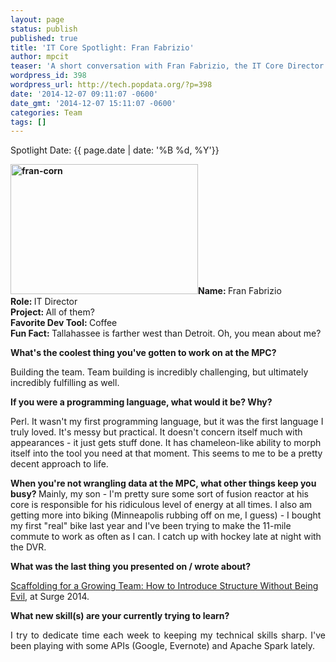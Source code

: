 ```yaml
---
layout: page
status: publish
published: true
title: 'IT Core Spotlight: Fran Fabrizio'
author: mpcit
teaser: 'A short conversation with Fran Fabrizio, the IT Core Director.'
wordpress_id: 398
wordpress_url: http://tech.popdata.org/?p=398
date: '2014-12-07 09:11:07 -0600'
date_gmt: '2014-12-07 15:11:07 -0600'
categories: Team
tags: []
---
```


Spotlight Date: {{ page.date | date: '%B %d, %Y'}}

<strong><a href="/images/fran-corn.jpg"><img class=" size-medium wp-image-407 alignright" src="/images/fran-corn-300x208.jpg" alt="fran-corn" width="300" height="208" /></a>Name:  </strong>Fran Fabrizio<br>
<strong>Role: </strong>IT Director<br>
<strong>Project: </strong>All of them?<br>
<strong>Favorite Dev Tool:  </strong>Coffee<br>
<strong>Fun Fact:  </strong>Tallahassee is farther west than Detroit.  Oh, you mean about me?<p>

<b>What's the coolest thing you've gotten to work on at the MPC?  </b>

Building the team. Team building is incredibly challenging, but ultimately incredibly fulfilling as well.

<b>If you were a programming language, what would it be? Why?</b>

Perl. It wasn't my first programming language, but it was the first language I truly loved.  It's messy but practical. It doesn't concern itself much with appearances - it just gets stuff done. It has chameleon-like ability to morph itself into the tool you need at that moment. This seems to me to be a pretty decent approach to life.

<b>When you're not wrangling data at the MPC, what other things keep you busy? </b>Mainly, my son - I'm pretty sure some sort of fusion reactor at his core is responsible for his ridiculous level of energy at all times. I also am getting more into biking (Minneapolis rubbing off on me, I guess) - I bought my first "real" bike last year and I've been trying to make the 11-mile commute to work as often as I can. I catch up with hockey late at night with the DVR.

<b>What was the last thing you presented on / wrote about?</b>

<a title="Scaffolding for a Growing Team" href="http://www.slideshare.net/FranFabrizio/scaffolding-for-a-growing-team-surge-2014" target="_blank">Scaffolding for a Growing Team: How to Introduce Structure Without Being Evil</a>, at Surge 2014.

<b>What new skill(s) are your currently trying to learn?  </b>

<p style="text-align: justify;">I try to dedicate time each week to keeping my technical skills sharp.  I've been playing with some APIs (Google, Evernote) and Apache Spark lately.
